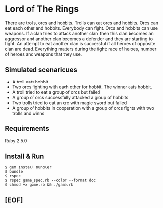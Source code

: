 # Lord of The Rings

There are trolls, orcs and hobbits. Trolls can eat orcs and hobbits. Orcs can eat each other and hobbits. Everybody can fight. Orcs and hobbits can use weapons. If a clan tries to attack another clan, then this clan becomes an aggressor and another clan becomes a defender and they are starting to fight. 
An attempt to eat another clan is successful if all heroes of opposite clan are dead. 
Everything matters during the fight: race of heroes, number of heroes and weapons that they use.

## Simulated scenarioues

* A troll eats hobbit
* Two orcs fighting with each other for hobbit. The winner eats hobbit.
* A troll tried to eat a group of orcs but failed
* A group of orcs successfully attacked a group of hobbits
* Two trolls tried to eat an orc with magic sword but failed
* A group of hobbits in cooperation with a group of orcs fights with two trolls and winns

## Requirements

Ruby 2.5.0

## Install & Run

```
$ gem install bundler
$ bundle
$ rspec
$ rspec game_spec.rb --color --format doc
$ chmod +x game.rb && ./game.rb
```

## [EOF]